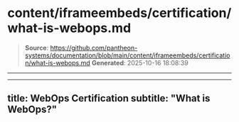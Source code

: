 # content/iframeembeds/certification/what-is-webops.md

> **Source**: https://github.com/pantheon-systems/documentation/blob/main/content/iframeembeds/certification/what-is-webops.md
> **Generated**: 2025-10-16 18:08:39

---

---
title: WebOps Certification
subtitle: "What is WebOps?"
---

<Partial file="certification-guide/what-is-webops.md" />
